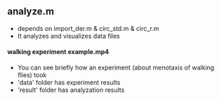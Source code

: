 ## analyze.m
- depends on import_der.m & circ_std.m & circ_r.m
- It analyzes and visualizes data files

#### walking experiment example.mp4
- You can see briefly how an experiment (about menotaxis of walking flies) took
- 'data' folder has experiment results
- 'result' folder has analyzation results
